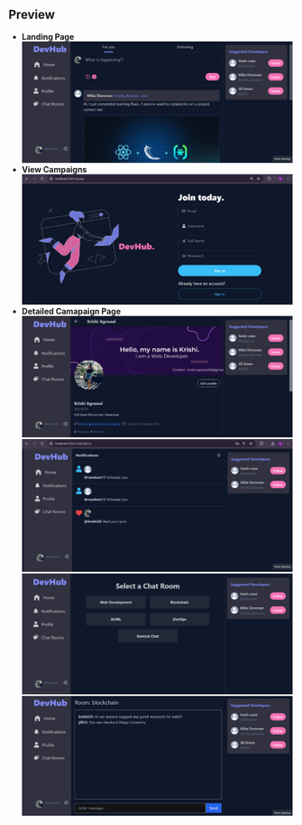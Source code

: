 
## Preview
- **Landing Page**
  <img src="frontend/public/homePage.png">
  <br/>
- **View Campaigns**
  <img src="frontend/public/signupPage.png">
  <br/>
- **Detailed Camapaign Page**
  <img src="frontend/public/profilePage.png">
  <img src="frontend/public/notificationsPage.png">
  <img src="frontend/public/chatrooms.png">
  <img src="frontend/public/chatroom.png">
